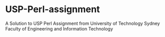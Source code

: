 # USP-Perl-assignment
A Solution to USP Perl Assignment from University of Technology Sydney Faculty of Engineering and Information Technology

